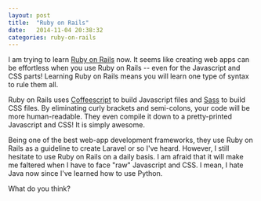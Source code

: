 ```yaml
---
layout: post
title:  "Ruby on Rails"
date:   2014-11-04 20:38:32
categories: ruby-on-rails
---
```


I am trying to learn [Ruby on Rails][ror] now. It seems like creating web apps can be effortless when you use Ruby on Rails -- even for the Javascript and CSS parts! Learning Ruby on Rails means you will learn one type of syntax to rule them all.

Ruby on Rails uses [Coffeescript][coffee] to build Javascript files and [Sass][sass] to build CSS files. By eliminating curly brackets and semi-colons, your code will be more human-readable. They even compile it down to a pretty-printed Javascript and CSS! It is simply awesome.

Being one of the best web-app development frameworks, they use Ruby on Rails as a guideline to create Laravel or so I've heard. However, I still hesitate to use Ruby on Rails on a daily basis. I am afraid that it will make me faltered when I have to face "raw" Javascript and CSS. I mean, I hate Java now since I've learned how to use Python.

What do you think?

[ror]: http://rubyonrails.org/
[coffee]: http://coffeescript.org/
[sass]: http://sass-lang.com/